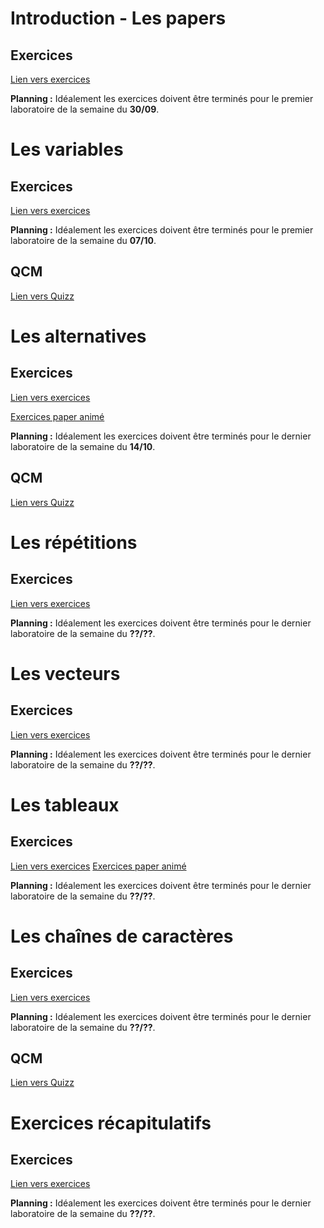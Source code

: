 # Introduction - Les papers
## Exercices
[Lien vers exercices](https://tech.io/playgrounds/49038/exercices-paper/paper)

**Planning :** Idéalement les exercices doivent être terminés pour le premier laboratoire de la semaine du **30/09**.

# Les variables
## Exercices
[Lien vers exercices](https://tech.io/playgrounds/51044/les-variables/exercice-1)

**Planning :** Idéalement les exercices doivent être terminés pour le premier laboratoire de la semaine du **07/10**.

## QCM
[Lien vers Quizz](https://forms.gle/4QatjdMcX1PFACqT6)

# Les alternatives
## Exercices
[Lien vers exercices](https://tech.io/playgrounds/51045/les-alternatives/exercice-1)

[Exercices paper animé](https://tech.io/playgrounds/51349/exercices-papers-animes---la-fourmi-de-langton---enonces)

**Planning :** Idéalement les exercices doivent être terminés pour le dernier laboratoire de la semaine du **14/10**.

## QCM
[Lien vers Quizz](https://forms.gle/77ucvfeka437pdmN8)


# Les répétitions
## Exercices
[Lien vers exercices](https://tech.io/playgrounds/51047/les-repetitions/introduction)

**Planning :** Idéalement les exercices doivent être terminés pour le dernier laboratoire de la semaine du **??/??**.


# Les vecteurs
## Exercices
[Lien vers exercices]()

**Planning :** Idéalement les exercices doivent être terminés pour le dernier laboratoire de la semaine du **??/??**.


# Les tableaux
## Exercices
[Lien vers exercices]()
[Exercices paper animé](https://tech.io/playgrounds/51349/exercices-papers-animes---la-fourmi-de-langton---enonces)

**Planning :** Idéalement les exercices doivent être terminés pour le dernier laboratoire de la semaine du **??/??**.



# Les chaînes de caractères
## Exercices
[Lien vers exercices]()

**Planning :** Idéalement les exercices doivent être terminés pour le dernier laboratoire de la semaine du **??/??**.

## QCM
[Lien vers Quizz]()

# Exercices récapitulatifs
## Exercices
[Lien vers exercices]()

**Planning :** Idéalement les exercices doivent être terminés pour le dernier laboratoire de la semaine du **??/??**.


